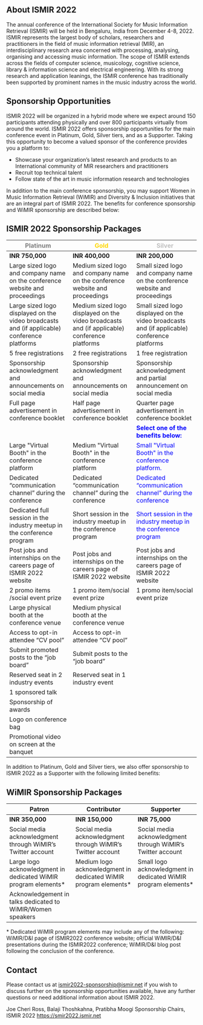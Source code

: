 ## About ISMIR 2022

The annual conference of the International Society for Music Information Retrieval
(ISMIR) will be held in Bengaluru, India from December 4-8, 2022. ISMIR represents the
largest body of scholars, researchers and practitioners in the field of music information
retrieval (MIR), an interdisciplinary research area concerned with processing, analysing,
organising and accessing music information. The scope of ISMIR extends across the
fields of computer science, musicology, cognitive science, library & information science
and electrical engineering. With its strong research and application leanings, the ISMIR
conference has traditionally been supported by prominent names in the music industry
across the world.

## Sponsorship Opportunities

ISMIR 2022 will be organized in a hybrid mode where we expect around 150 participants
attending physically and over 800 participants virtually from around the world.
ISMIR 2022 offers sponsorship opportunities for the main conference event in Platinum,
Gold, Silver tiers, and as a Supporter. Taking this opportunity to become a valued sponsor
of the conference provides you a platform to:
- Showcase your organization’s latest research and products to an International
community of MIR researchers and practitioners
- Recruit top technical talent
- Follow state of the art in music information research and technologies

In addition to the main conference sponsorship, you may support Women in Music
Information Retrieval (WiMIR) and Diversity & Inclusion initiatives that are an integral part
of ISMIR 2022. The benefits for conference sponsorship and WiMIR sponsorship are
described below:

## ISMIR 2022 Sponsorship Packages

| <span style="color:grey">**Platinum**</span>                                                                | <span style="color:gold">**Gold**</span>     | <span style="color:silver">**Silver**</span> |
|-----------------------------------------------------------------------------|------------------------------------------------------------------------------|-----------------------------------------------------------------------------|
| **INR 750,000**                                                             | **INR 400,000**                                                              | **INR 200,000**                                                             |
| Large sized logo and company name on the conference website and proceedings | Medium sized logo and company name on the conference website and proceedings | Small sized logo and company name on the conference website and proceedings |
| Large sized logo displayed on the video broadcasts and (if applicable) conference platforms | Medium sized logo displayed on the video broadcasts and (if applicable) conference platforms | Small sized logo displayed on the video broadcasts and (if applicable) conference platforms |
| 5 free registrations | 2 free registrations | 1 free registration  |
| Sponsorship acknowledgment and announcements on social media | Sponsorship acknowledgment and announcements on social media | Sponsorship acknowledgment and partial announcement on social media |
| Full page advertisement in conference booklet | Half page advertisement in conference booklet | Quarter page advertisement in conference booklet |
| | |<span style="color:blue">**Select one of the benefits below:**</span>|
| Large "Virtual Booth" in the conference platform | Medium "Virtual Booth" in the conference platform | <span style="color:blue">Small "Virtual Booth" in the conference platform.</span>|
| Dedicated “communication channel” during the conference | Dedicated “communication channel” during the conference | <span style="color:blue">Dedicated “communication channel” during the conference</span> |
| Dedicated full session in the industry meetup in the conference program | Short session in the industry meetup in the conference program | <span style="color:blue">Short session in the industry meetup in the conference program</span> |
| Post jobs and internships on the careers page of ISMIR 2022 website | Post jobs and internships on the careers page of ISMIR 2022 website | Post jobs and internships on the careers page of ISMIR 2022 website |
| 2 promo items /social event prize | 1 promo item/social event prize | 1 promo item/social event prize |
| Large physical booth at the conference venue | Medium physical booth at the conference venue | |
| Access to opt-in attendee “CV pool” | Access to opt-in attendee “CV pool” | |
| Submit promoted posts to the “job board” | Submit posts to the “job board” | | 
| Reserved seat in 2 industry events | Reserved seat in 1 industry event | |
| 1 sponsored talk | | |
| Sponsorship of awards | | |
| Logo on conference bag | | |
| Promotional video on screen at the banquet | | |


In addition to Platinum, Gold and Silver tiers, we also offer sponsorship to ISMIR 2022 as a Supporter with the following limited benefits:

## WiMIR Sponsorship Packages

| **Patron** | **Contributor** | **Supporter** |
|------------|-----------------|---------------|
| **INR 350,000** |  **INR 150,000** | **INR 75,000** |
| Social media acknowledgment through WiMIR’s Twitter account | Social media acknowledgment through WiMIR’s Twitter account | Social media acknowledgment through WiMIR’s Twitter account |
| Large logo acknowledgment in dedicated WiMIR program elements* | Medium logo acknowledgment in dedicated WiMIR program elements* | Small logo acknowledgment in dedicated WiMIR program elements* |
| Acknowledgement in talks dedicated to WiMIR/Women speakers | | |

\* Dedicated WiMIR program elements may include any of the following: WiMIR/D&I
page of ISMIR2022 conference website; official WiMIR/D&I presentations during the
ISMIR2022 conference; WiMIR/D&I blog post following the conclusion of the
conference.

## Contact
Please contact us at ismir2022-sponsorship@ismir.net if you wish to discuss further
on the sponsorship opportunities available, have any further questions or need
additional information about ISMIR 2022.

Joe Cheri Ross, Balaji Thoshkahna, Pratibha Moogi
Sponsorship Chairs, ISMIR 2022
https://smir2022.ismir.net



